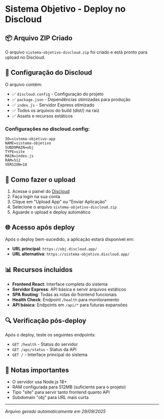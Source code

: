 # Sistema Objetivo - Deploy no Discloud

## 📦 Arquivo ZIP Criado

O arquivo `sistema-objetivo-discloud.zip` foi criado e está pronto para upload no Discloud.

## 🔧 Configuração do Discloud

O arquivo contém:

- ✅ `discloud.config` - Configuração do projeto
- ✅ `package.json` - Dependências otimizadas para produção
- ✅ `index.js` - Servidor Express otimizado
- ✅ Todos os arquivos do build (dist/) na raiz
- ✅ Assets e recursos estáticos

### Configurações no discloud.config:
```
ID=sistema-objetivo-app
NAME=sistema-objetivo
SUBDOMAIN=obj
TYPE=site
MAIN=index.js
RAM=512
VERSION=18
```

## 🚀 Como fazer o upload

1. Acesse o painel do [Discloud](https://discloud.app/)
2. Faça login na sua conta
3. Clique em "Upload App" ou "Enviar Aplicação"
4. Selecione o arquivo `sistema-objetivo-discloud.zip`
5. Aguarde o upload e deploy automático

## 🌐 Acesso após deploy

Após o deploy bem-sucedido, a aplicação estará disponível em:
- **URL principal**: `https://obj.discloud.app/`
- **URL alternativa**: `https://sistema-objetivo.discloud.app/`

## 📊 Recursos incluídos

- **Frontend React**: Interface completa do sistema
- **Servidor Express**: API básica e servir arquivos estáticos
- **SPA Routing**: Todas as rotas do frontend funcionais
- **Health Check**: Endpoint `/health` para monitoramento
- **API básica**: Endpoints em `/api/*` para futuras expansões

## 🔍 Verificação pós-deploy

Após o deploy, teste os seguintes endpoints:
- `GET /health` - Status do servidor
- `GET /api/status` - Status da API
- `GET /` - Interface principal do sistema

## 📝 Notas importantes

- O servidor usa Node.js 18+
- RAM configurada para 512MB (suficiente para o projeto)
- Tipo "site" para servir tanto frontend quanto API
- Subdomain "obj" para URL mais curta

---
*Arquivo gerado automaticamente em 29/09/2025*